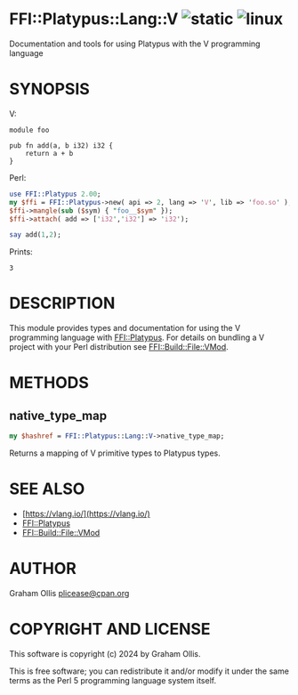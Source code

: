 # FFI::Platypus::Lang::V ![static](https://github.com/PerlFFI/FFI-Platypus-Lang-V/workflows/static/badge.svg) ![linux](https://github.com/PerlFFI/FFI-Platypus-Lang-V/workflows/linux/badge.svg)

Documentation and tools for using Platypus with the V programming language

# SYNOPSIS

V:

```
module foo

pub fn add(a, b i32) i32 {
    return a + b
}
```

Perl:

```perl
use FFI::Platypus 2.00;
my $ffi = FFI::Platypus->new( api => 2, lang => 'V', lib => 'foo.so' );
$ffi->mangle(sub ($sym) { "foo__$sym" });
$ffi->attach( add => ['i32','i32'] => 'i32');

say add(1,2);
```

Prints:

```
3
```

# DESCRIPTION

This module provides types and documentation for using the V
programming language with [FFI::Platypus](https://metacpan.org/pod/FFI::Platypus).  For details on
bundling a V project with your Perl distribution see
[FFI::Build::File::VMod](https://metacpan.org/pod/FFI::Build::File::VMod).

# METHODS

## native\_type\_map

```perl
my $hashref = FFI::Platypus::Lang::V->native_type_map;
```

Returns a mapping of V primitive types to Platypus types.

# SEE ALSO

- [https://vlang.io/](https://vlang.io/)
- [FFI::Platypus](https://metacpan.org/pod/FFI::Platypus)
- [FFI::Build::File::VMod](https://metacpan.org/pod/FFI::Build::File::VMod)

# AUTHOR

Graham Ollis <plicease@cpan.org>

# COPYRIGHT AND LICENSE

This software is copyright (c) 2024 by Graham Ollis.

This is free software; you can redistribute it and/or modify it under
the same terms as the Perl 5 programming language system itself.
